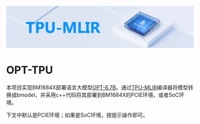 ![image](./assets/sophgo_chip.png)

# OPT-TPU

本项目实现BM1684X部署语言大模型[OPT-6.7B](https://huggingface.co/facebook/opt-6.7b)。通过[TPU-MLIR](https://github.com/sophgo/tpu-mlir)编译器将模型转换成bmodel，并采用c++代码将其部署到BM1684X的PCIE环境，或者SoC环境。

下文中默认是PCIE环境；如果是SoC环境，按提示操作即可。
